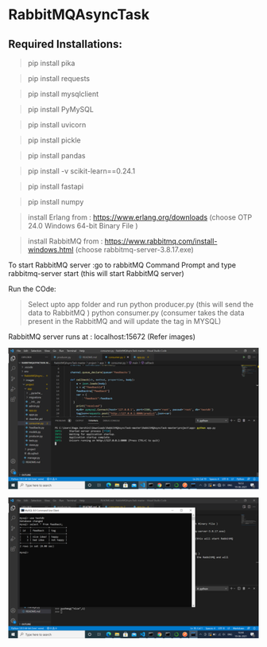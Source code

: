 # RabbitMQAsyncTask
## Required Installations:

> pip install pika

> pip install requests

> pip install mysqlclient

> pip install PyMySQL

> pip install uvicorn

> pip install pickle

> pip install pandas

> pip install -v scikit-learn==0.24.1

> pip install fastapi

> pip install numpy

> install Erlang from : https://www.erlang.org/downloads (choose OTP 24.0 Windows 64-bit Binary File )

> install RabbitMQ from : https://www.rabbitmq.com/install-windows.html (choose rabbitmq-server-3.8.17.exe)

To start RabbitMQ server :go to rabbitMQ Command Prompt and type rabbitmq-server start (this will start RabbitMQ server)

Run the COde:
> Select upto app folder and run python producer.py (this will send the data to RabbitMQ )
                                 python consumer.py (consumer takes the data present in the RabbitMQ and will update the tag in MYSQL)
                                 
RabbitMQ server runs at : localhost:15672 (Refer images)

![1](https://github.com/Varshini1101/updateTag/blob/master/RabbitMQAsyncTask-master/images/RunningModelApi.png)

![2](https://github.com/Varshini1101/updateTag/blob/master/RabbitMQAsyncTask-master/images/UpdatedMySQl.png)



 
